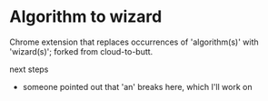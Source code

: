 Algorithm to wizard
=============

Chrome extension that replaces occurrences of 'algorithm(s)' with 'wizard(s)'; forked from cloud-to-butt.

next steps
* someone pointed out that 'an' breaks here, which I'll work on 
